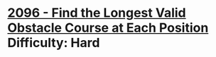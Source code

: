# [2096 - Find the Longest Valid Obstacle Course at Each Position](https://leetcode.com/problems/find-the-longest-valid-obstacle-course-at-each-position/) </br> Difficulty: Hard